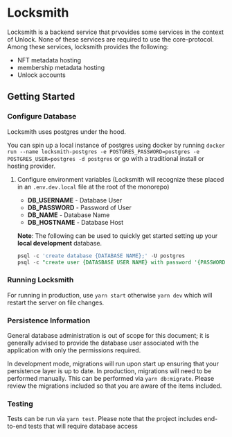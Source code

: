 # Locksmith

Locksmith is a backend service that prvovides some services in the context of Unlock.
None of these services are required to use the core-protocol.
Among these services, locksmith provides the following:

- NFT metadata hosting
- membership metadata hosting
- Unlock accounts

## Getting Started

### Configure Database

Locksmith uses postgres under the hood.

You can spin up a local instance of postgres using docker by running `docker run --name locksmith-postgres -e POSTGRES_PASSWORD=postgres -e POSTGRES_USER=postgres -d postgres` or go with a traditional install or hosting provider.

1. Configure environment variables (Locksmith will recognize these placed in
   an `.env.dev.local` file at the root of the monorepo)

   - **DB_USERNAME** - Database User
   - **DB_PASSWORD** - Password of User
   - **DB_NAME** - Database Name
   - **DB_HOSTNAME** - Database Host

   **Note**: The following can be used to quickly get started setting up your **local development** database.

   ```sql
   psql -c 'create database {DATABASE NAME};' -U postgres
   psql -c "create user {DATASBASE USER NAME} with password '{PASSWORD}';" -U postgres
   ```

### Running Locksmith

For running in production, use `yarn start` otherwise `yarn dev` which will restart the server on file changes.

### Persistence Information

General database administration is out of scope for this document; it is generally
advised to provide the database user associated with the application with only the
permissions required.

In development mode, migrations will run upon start up ensuring that your persistence
layer is up to date. In production, migrations will need to be performed manually. This
can be performed via `yarn db:migrate`. Please review the migrations included so that you
are aware of the items included.

### Testing

Tests can be run via `yarn test`. Please note that the project includes end-to-end tests that
will require database access
